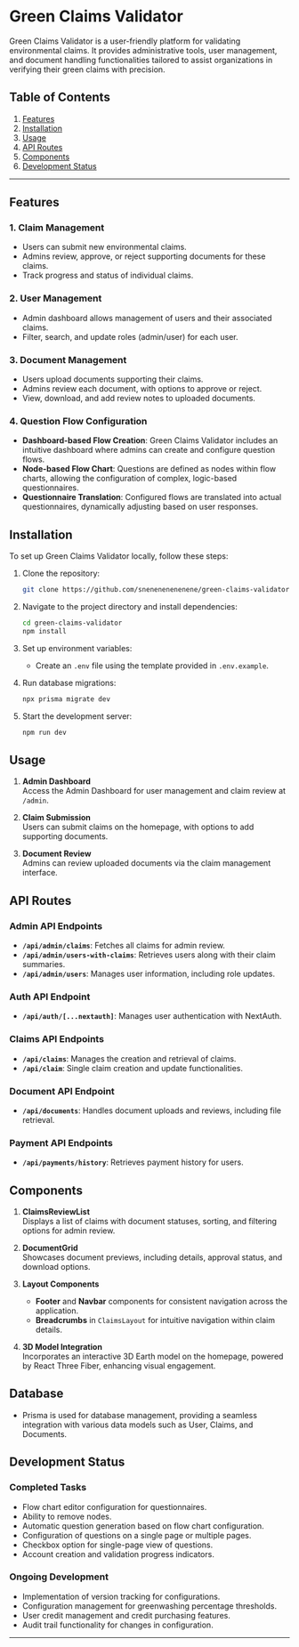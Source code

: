 # Green Claims Validator

Green Claims Validator is a user-friendly platform for validating environmental claims. It provides administrative tools, user management, and document handling functionalities tailored to assist organizations in verifying their green claims with precision.

## Table of Contents

1. [Features](#features)
2. [Installation](#installation)
3. [Usage](#usage)
4. [API Routes](#api-routes)
5. [Components](#components)
6. [Development Status](#development-status)

---

## Features

### 1. Claim Management

- Users can submit new environmental claims.
- Admins review, approve, or reject supporting documents for these claims.
- Track progress and status of individual claims.

### 2. User Management

- Admin dashboard allows management of users and their associated claims.
- Filter, search, and update roles (admin/user) for each user.

### 3. Document Management

- Users upload documents supporting their claims.
- Admins review each document, with options to approve or reject.
- View, download, and add review notes to uploaded documents.

### 4. Question Flow Configuration

- **Dashboard-based Flow Creation**: Green Claims Validator includes an intuitive dashboard where admins can create and configure question flows.
- **Node-based Flow Chart**: Questions are defined as nodes within flow charts, allowing the configuration of complex, logic-based questionnaires.
- **Questionnaire Translation**: Configured flows are translated into actual questionnaires, dynamically adjusting based on user responses.

## Installation

To set up Green Claims Validator locally, follow these steps:

1. Clone the repository:

   ```bash
   git clone https://github.com/snenenenenenene/green-claims-validator.git
   ```

2. Navigate to the project directory and install dependencies:

   ```bash
   cd green-claims-validator
   npm install
   ```

3. Set up environment variables:

   - Create an `.env` file using the template provided in `.env.example`.

4. Run database migrations:

   ```bash
   npx prisma migrate dev
   ```

5. Start the development server:
   ```bash
   npm run dev
   ```

## Usage

1. **Admin Dashboard**  
   Access the Admin Dashboard for user management and claim review at `/admin`.
2. **Claim Submission**  
   Users can submit claims on the homepage, with options to add supporting documents.

3. **Document Review**  
   Admins can review uploaded documents via the claim management interface.

## API Routes

### Admin API Endpoints

- **`/api/admin/claims`**: Fetches all claims for admin review.
- **`/api/admin/users-with-claims`**: Retrieves users along with their claim summaries.
- **`/api/admin/users`**: Manages user information, including role updates.

### Auth API Endpoint

- **`/api/auth/[...nextauth]`**: Manages user authentication with NextAuth.

### Claims API Endpoints

- **`/api/claims`**: Manages the creation and retrieval of claims.
- **`/api/claim`**: Single claim creation and update functionalities.

### Document API Endpoint

- **`/api/documents`**: Handles document uploads and reviews, including file retrieval.

### Payment API Endpoints

- **`/api/payments/history`**: Retrieves payment history for users.

## Components

1. **ClaimsReviewList**  
   Displays a list of claims with document statuses, sorting, and filtering options for admin review.

2. **DocumentGrid**  
   Showcases document previews, including details, approval status, and download options.

3. **Layout Components**

   - **Footer** and **Navbar** components for consistent navigation across the application.
   - **Breadcrumbs** in `ClaimsLayout` for intuitive navigation within claim details.

4. **3D Model Integration**  
   Incorporates an interactive 3D Earth model on the homepage, powered by React Three Fiber, enhancing visual engagement.

## Database

- Prisma is used for database management, providing a seamless integration with various data models such as User, Claims, and Documents.

## Development Status

### Completed Tasks

- Flow chart editor configuration for questionnaires.
- Ability to remove nodes.
- Automatic question generation based on flow chart configuration.
- Configuration of questions on a single page or multiple pages.
- Checkbox option for single-page view of questions.
- Account creation and validation progress indicators.

### Ongoing Development

- Implementation of version tracking for configurations.
- Configuration management for greenwashing percentage thresholds.
- User credit management and credit purchasing features.
- Audit trail functionality for changes in configuration.

---
